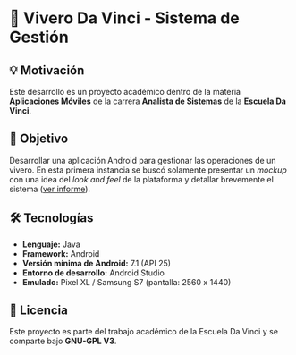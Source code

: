# 🌿 Vivero Da Vinci - Sistema de Gestión

## 💡 Motivación

Este desarrollo es un proyecto académico dentro de la materia **Aplicaciones Móviles** de la carrera **Analista de Sistemas** de la **Escuela Da Vinci**.

## 🎯 Objetivo

Desarrollar una aplicación Android para gestionar las operaciones de un vivero. En esta primera instancia se buscó solamente presentar un *mockup* con una idea del *look and feel* de la plataforma y detallar brevemente el sistema ([ver informe](./docs/informe.md)).

## 🛠️ Tecnologías

- **Lenguaje:** Java
- **Framework:** Android
- **Versión mínima de Android:** 7.1 (API 25)
- **Entorno de desarrollo:** Android Studio
- **Emulado:** Pixel XL / Samsung S7 (pantalla: 2560 x 1440)

## 📄 Licencia

Este proyecto es parte del trabajo académico de la Escuela Da Vinci y se comparte bajo **GNU-GPL V3**.
